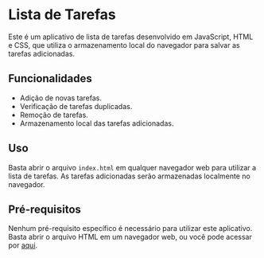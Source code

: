 
# Lista de Tarefas

Este é um aplicativo de lista de tarefas desenvolvido em JavaScript, HTML e CSS, que utiliza o armazenamento local do navegador para salvar as tarefas adicionadas.

## Funcionalidades

- Adição de novas tarefas.
- Verificação de tarefas duplicadas.
- Remoção de tarefas.
- Armazenamento local das tarefas adicionadas.

## Uso

Basta abrir o arquivo `index.html` em qualquer navegador web para utilizar a lista de tarefas. As tarefas adicionadas serão armazenadas localmente no navegador.

## Pré-requisitos

Nenhum pré-requisito específico é necessário para utilizar este aplicativo. Basta abrir o arquivo HTML em um navegador web, ou você pode acessar por [aqui](https://kaliniv.github.io/lista-de-tarefas/).
